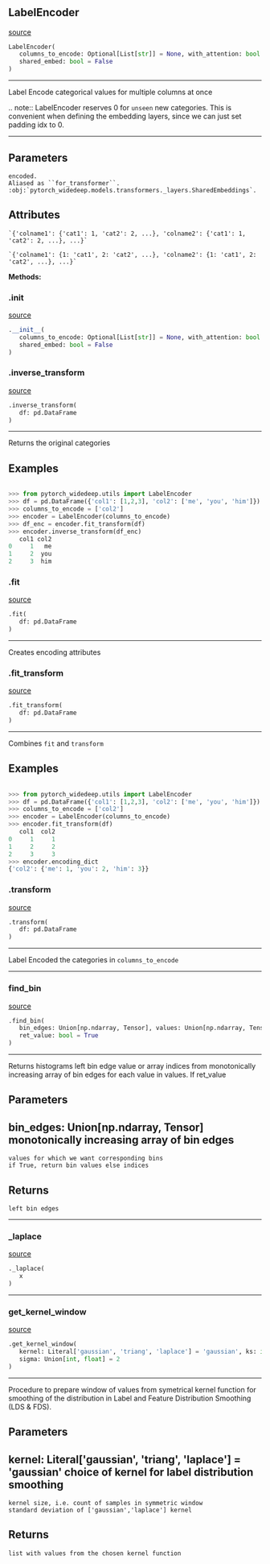 #


## LabelEncoder
[source](https://github.com/jrzaurin/pytorch-widedeep/blob/master/pytorch_widedeep/utils/deeptabular_utils.py/#L19)
```python 
LabelEncoder(
   columns_to_encode: Optional[List[str]] = None, with_attention: bool = False,
   shared_embed: bool = False
)
```


---
Label Encode categorical values for multiple columns at once

.. note:: LabelEncoder reserves 0 for `unseen` new categories. This is convenient
when defining the embedding layers, since we can just set padding idx to 0.

---
Parameters
----------
    encoded.
    Aliased as ``for_transformer``.
    :obj:`pytorch_widedeep.models.transformers._layers.SharedEmbeddings`.

Attributes
-----------
    `{'colname1': {'cat1': 1, 'cat2': 2, ...}, 'colname2': {'cat1': 1, 'cat2': 2, ...}, ...}`

    `{'colname1': {1: 'cat1', 2: 'cat2', ...}, 'colname2': {1: 'cat1', 2: 'cat2', ...}, ...}`


**Methods:**


### .__init__
[source](https://github.com/jrzaurin/pytorch-widedeep/blob/master/pytorch_widedeep/utils/deeptabular_utils.py/#L59)
```python
.__init__(
   columns_to_encode: Optional[List[str]] = None, with_attention: bool = False,
   shared_embed: bool = False
)
```


### .inverse_transform
[source](https://github.com/jrzaurin/pytorch-widedeep/blob/master/pytorch_widedeep/utils/deeptabular_utils.py/#L154)
```python
.inverse_transform(
   df: pd.DataFrame
)
```

---
Returns the original categories

Examples
--------


```python

>>> from pytorch_widedeep.utils import LabelEncoder
>>> df = pd.DataFrame({'col1': [1,2,3], 'col2': ['me', 'you', 'him']})
>>> columns_to_encode = ['col2']
>>> encoder = LabelEncoder(columns_to_encode)
>>> df_enc = encoder.fit_transform(df)
>>> encoder.inverse_transform(df_enc)
   col1 col2
0     1   me
1     2  you
2     3  him
```

### .fit
[source](https://github.com/jrzaurin/pytorch-widedeep/blob/master/pytorch_widedeep/utils/deeptabular_utils.py/#L72)
```python
.fit(
   df: pd.DataFrame
)
```

---
Creates encoding attributes

### .fit_transform
[source](https://github.com/jrzaurin/pytorch-widedeep/blob/master/pytorch_widedeep/utils/deeptabular_utils.py/#L133)
```python
.fit_transform(
   df: pd.DataFrame
)
```

---
Combines ``fit`` and ``transform``

Examples
--------


```python

>>> from pytorch_widedeep.utils import LabelEncoder
>>> df = pd.DataFrame({'col1': [1,2,3], 'col2': ['me', 'you', 'him']})
>>> columns_to_encode = ['col2']
>>> encoder = LabelEncoder(columns_to_encode)
>>> encoder.fit_transform(df)
   col1  col2
0     1     1
1     2     2
2     3     3
>>> encoder.encoding_dict
{'col2': {'me': 1, 'you': 2, 'him': 3}}
```

### .transform
[source](https://github.com/jrzaurin/pytorch-widedeep/blob/master/pytorch_widedeep/utils/deeptabular_utils.py/#L112)
```python
.transform(
   df: pd.DataFrame
)
```

---
Label Encoded the categories in ``columns_to_encode``

----


### find_bin
[source](https://github.com/jrzaurin/pytorch-widedeep/blob/master/pytorch_widedeep/utils/deeptabular_utils.py/#L177)
```python
.find_bin(
   bin_edges: Union[np.ndarray, Tensor], values: Union[np.ndarray, Tensor],
   ret_value: bool = True
)
```

---
Returns histograms left bin edge value or array indices from monotonically
increasing array of bin edges for each value in values.
If ret_value

Parameters
----------
bin_edges: Union[np.ndarray, Tensor]
monotonically increasing array of bin edges
---
    values for which we want corresponding bins
    if True, return bin values else indices

Returns
-------
    left bin edges

----


### _laplace
[source](https://github.com/jrzaurin/pytorch-widedeep/blob/master/pytorch_widedeep/utils/deeptabular_utils.py/#L222)
```python
._laplace(
   x
)
```


----


### get_kernel_window
[source](https://github.com/jrzaurin/pytorch-widedeep/blob/master/pytorch_widedeep/utils/deeptabular_utils.py/#L226)
```python
.get_kernel_window(
   kernel: Literal['gaussian', 'triang', 'laplace'] = 'gaussian', ks: int = 5,
   sigma: Union[int, float] = 2
)
```

---
Procedure to prepare window of values from symetrical kernel function for smoothing of the distribution in
Label and Feature Distribution Smoothing (LDS & FDS).

Parameters
----------
kernel: Literal['gaussian', 'triang', 'laplace'] = 'gaussian'
choice of kernel for label distribution smoothing
---
    kernel size, i.e. count of samples in symmetric window
    standard deviation of ['gaussian','laplace'] kernel

Returns
-------
    list with values from the chosen kernel function
